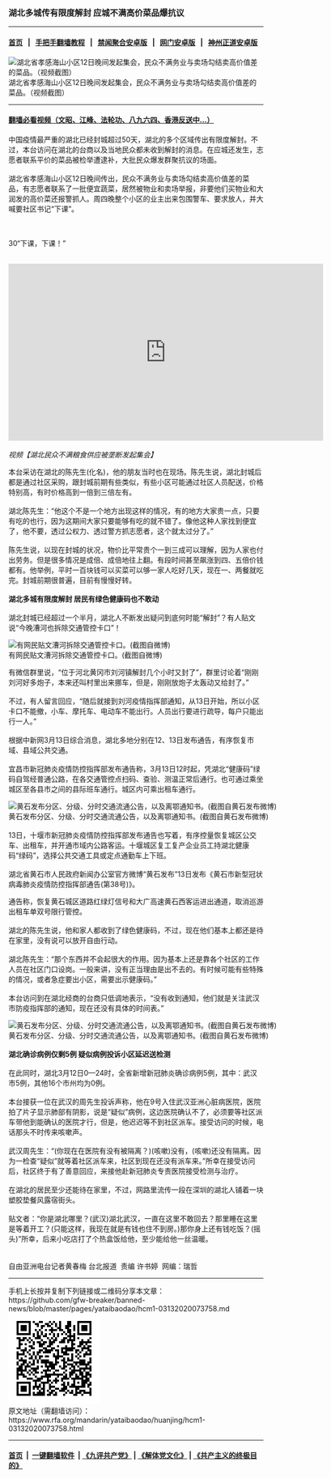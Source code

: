 ### 湖北多城传有限度解封 应城不满高价菜品爆抗议
------------------------

#### [首页](https://github.com/gfw-breaker/banned-news/blob/master/README.md) &nbsp;&nbsp;|&nbsp;&nbsp; [手把手翻墙教程](https://github.com/gfw-breaker/guides/wiki) &nbsp;&nbsp;|&nbsp;&nbsp; [禁闻聚合安卓版](https://github.com/gfw-breaker/bn-android) &nbsp;&nbsp;|&nbsp;&nbsp; [网门安卓版](https://github.com/oGate2/oGate) &nbsp;&nbsp;|&nbsp;&nbsp; [神州正道安卓版](https://github.com/SzzdOgate/update) 



<div id="headerimg">
 <img alt="湖北省孝感海山小区12日晚间发起集会，民众不满务业与卖场勾结卖高价值差的菜品。（视频截图）" src="https://www.rfa.org/mandarin/yataibaodao/huanjing/hcm1-03132020073758.html/4.jpg/@@images/88fab59f-7ec3-45fe-b060-c0057607124f.jpeg" title="湖北省孝感海山小区12日晚间发起集会，民众不满务业与卖场勾结卖高价值差的菜品。（视频截图）"/>
 <div id="headerimgcontents">
  <div id="headerimgcaption">
   <span>
    湖北省孝感海山小区12日晚间发起集会，民众不满务业与卖场勾结卖高价值差的菜品。（视频截图）
   </span>
   <!-- zoomattribute -->
  </div>
  <!-- headerimgcaption -->
 </div>
 <!-- headerimagecontents -->
</div>

<hr/>


#### [翻墙必看视频（文昭、江峰、法轮功、八九六四、香港反送中...）](https://github.com/gfw-breaker/banned-news/blob/master/pages/link3.md)

<div id="storytext">
 <div>
  <div class="slot_header">
  </div>
 </div>
 <p>
  中国疫情最严重的湖北已经封城超过50天，湖北的多个区域传出有限度解封。不过，本台访问在湖北的台商以及当地民众都未收到解封的消息。在应城还发生，志愿者联系平价的菜品被检举遭逮补，大批民众爆发群聚抗议的场面。
  <br/>
  <br/>
  湖北省孝感海山小区12日晚间传出，民众不满务业与卖场勾结卖高价值差的菜品，有志愿者联系了一批便宜蔬菜，居然被物业和卖场举报，非要他们买物业和大润发的高价菜还报警抓人。周四晚整个小区的业主出来包围警车、要求放人，并大喊要社区书记“下课”。
 </p>
 <p>
 </p>
 <p>
  <br/>
  <br/>
  30“下课，下课！”
  <br/>
  <br/>
 </p>
 <p>
 </p>
 <p>
  <iframe frameborder="0" height="350" scrolling="no" src="https://www.facebook.com/plugins/video.php?href=https%3A%2F%2Fwww.facebook.com%2FRFAChinese%2Fvideos%2F1472063409629035%2F&amp;show_text=0&amp;width=622" width="622">
  </iframe>
 </p>
 <p>
  <i>
   <span class="_44bj">
    视频【湖北民众不满粮食供应被垄断发起集会】
   </span>
  </i>
 </p>
 <p>
 </p>
 <p>
  本台采访在湖北的陈先生(化名)，他的朋友当时也在现场。陈先生说，湖北封城后都是通过社区采购，跟封城前期有些类似，有些小区可能通过社区人员配送，价格特别高，有时价格高到一倍到三倍左有。
  <br/>
  <br/>
  湖北陈先生：“他这个不是一个地方出现这样的情况，有的地方大家贵一点，只要有吃的也行，因为这期间大家只要能够有吃的就不错了。像他这种人家找到便宜了，他不要，透过公权力、透过警方抓志愿者，这个就太过分了。”
  <br/>
  <br/>
  陈先生说，以现在封城的状况，物价比平常贵个一到三成可以理解，因为人家也付出劳务。但是很多情况是成倍、成倍地往上翻。有段时间甚至飙涨到四、五倍价钱都有。他举例，平时一百块钱可以买菜可以够一家人吃好几天，现在一、两餐就吃完。封城前期很普遍，目前有慢慢好转。
  <br/>
  <b>
   <br/>
   湖北多城有限度解封 居民有绿色健康码也不敢动
  </b>
  <br/>
  <br/>
  湖北封城已经超过一个半月，湖北人不断发出疑问到底何时能“解封”？有人贴文说“今晚漕河也拆除交通管控卡口”！
 </p>
 <p>
 </p>
 <p>
  <div class="image-inline captioned" style="width:640px;">
   <div style="width:640px;">
    <img alt="有网民贴文漕河拆除交通管控卡口。(截图自微博)" src="https://www.rfa.org/mandarin/yataibaodao/huanjing/hcm1-03132020073758.html/3.jpg" title="有网民贴文漕河拆除交通管控卡口。(截图自微博)"/>
   </div>
   <div class="image-caption">
    <span style="width:640px;">
     有网民贴文漕河拆除交通管控卡口。(截图自微博)
    </span>
    <span class="copyright">
    </span>
   </div>
  </div>
 </p>
 <p>
  有微信群里说，“位于河北黄冈市刘河镇解封几个小时又封了”，群里讨论着“刚刚刘河好多炮子，本来还叫村里出来挪车，但是，刚刚放炮子太轰动又给封了。”
  <br/>
  <br/>
  不过，有人留言回应，“随后就接到刘河疫情指挥部通知，从13日开始，所以小区卡口不能撤，小车、摩托车、电动车不能出行。人员出行要进行疏导，每户只能出行一人。”
  <br/>
  <br/>
  根据中新网3月13日综合消息，湖北多地分别在12、13日发布通告，有序恢复市域、县域公共交通。
  <br/>
  <br/>
  宜昌市新冠肺炎疫情防控指挥部发布通告称，3月13日12时起，凭湖北“健康码”绿码自驾经普通公路，在各交通管控点扫码、查验、测温正常后通行。也可通过乘坐城区至各县市之间的县际班车通行。城区内可乘出租车通行。
 </p>
 <p>
 </p>
 <p>
  <div class="image-inline captioned" style="width:1500px;">
   <div style="width:1500px;">
    <img alt="黄石发布分区、分级、分时交通流通公告，以及离鄂通知书。(截图自黄石发布微博)" src="https://www.rfa.org/mandarin/yataibaodao/huanjing/hcm1-03132020073758.html/1.jpg" title="黄石发布分区、分级、分时交通流通公告，以及离鄂通知书。(截图自黄石发布微博)"/>
   </div>
   <div class="image-caption">
    <span style="width:1500px;">
     黄石发布分区、分级、分时交通流通公告，以及离鄂通知书。(截图自黄石发布微博)
    </span>
    <span class="copyright">
    </span>
   </div>
  </div>
  <br/>
  13日，十堰市新冠肺炎疫情防控指挥部发布通告也写着，有序控量恢复城区公交车、出租车，并开通市域内公路客运。十堰城区复工复产企业员工持湖北健康码“绿码”，选择公共交通工具或定点通勤车上下班。
  <br/>
  <br/>
  湖北省黄石市人民政府新闻办公室官方微博“黄石发布”13日发布《黄石市新型冠状病毒肺炎疫情防控指挥部通告(第38号)》。
 </p>
 <p>
  通告称，恢复黄石城区道路红绿灯信号和大广高速黄石西客运进出通道，取消巡游出租车单双号限行管控。
  <br/>
  <br/>
  湖北的陈先生说，他和家人都收到了绿色健康码，不过，现在他们基本上都还是待在家里，没有说可以放开自由行动。
  <br/>
  <br/>
  湖北陈先生：“那个东西并不会起很大的作用。因为基本上还是靠各个社区的工作人员在社区门口设岗。一般来讲，没有正当理由是出不去的。有时候可能有些特殊的情况，或者急症要出小区，需要出示健康码。”
  <br/>
  <br/>
  本台访问到在湖北经商的台商只低调地表示，“没有收到通知，他们就是关注武汉市防疫指挥部的通知，现在还没有具体的时间表。”
 </p>
 <p>
 </p>
 <p>
  <div class="image-inline captioned" style="width:1500px;">
   <div style="width:1500px;">
    <img alt="黄石发布分区、分级、分时交通流通公告，以及离鄂通知书。(截图自黄石发布微博)" src="https://www.rfa.org/mandarin/yataibaodao/huanjing/hcm1-03132020073758.html/2.jpg" title="黄石发布分区、分级、分时交通流通公告，以及离鄂通知书。(截图自黄石发布微博)"/>
   </div>
   <div class="image-caption">
    <span style="width:1500px;">
     黄石发布分区、分级、分时交通流通公告，以及离鄂通知书。(截图自黄石发布微博)
    </span>
    <span class="copyright">
    </span>
   </div>
  </div>
  <br/>
  <b>
   湖北确诊病例仅剩5例 疑似病例投诉小区延迟送检测
  </b>
  <br/>
  <br/>
  在此同时，湖北3月12日0—24时，全省新增新冠肺炎确诊病例5例，其中：武汉市5例，其他16个市州均为0例。
  <br/>
  <br/>
  本台接获一位在武汉的周先生投诉声称，他在9号入住武汉亚洲心脏病医院，医院拍了片子显示肺部有阴影，说是“疑似”病例，这边医院确认不了，必须要等社区派车带他到能确认的医院才行，但是，他迟迟等不到社区派车。接受访问的时候，电话那头不时传来咳嗽声。
  <br/>
  <br/>
  武汉周先生：“(你现在在医院有没有被隔离？)(咳嗽)没有，(咳嗽)还没有隔离。因为一检查“疑似”就等着社区派车来，社区到现在还没有派车来。”所幸在接受访问后，社区终于有了善意回应，来接他赴新冠肺炎专责医院接受检测与治疗。
  <br/>
  <br/>
  在湖北的居民至少还能待在家里，不过，网路里流传一段在深圳的湖北人铺着一块塑胶垫餐风露宿街头。
  <br/>
  <br/>
  贴文者：“你是湖北哪里？(武汉)湖北武汉，一直在这里不敢回去？那里睡在这里是等着开工？(只能这样，我现在就是有钱也住不到房。)那你身上还有钱吃饭？(摇头)”所幸，后来小吃店打了个热盒饭给他，至少能给他一丝温暖。
  <br/>
  <br/>
  <br/>
  自由亚洲电台记者黄春梅 台北报道  责编 许书婷  网编：瑞哲
 </p>
</div>

<hr/>
手机上长按并复制下列链接或二维码分享本文章：<br/>
https://github.com/gfw-breaker/banned-news/blob/master/pages/yataibaodao/hcm1-03132020073758.md <br/>
<a href='https://github.com/gfw-breaker/banned-news/blob/master/pages/yataibaodao/hcm1-03132020073758.md'><img src='https://github.com/gfw-breaker/banned-news/blob/master/pages/yataibaodao/hcm1-03132020073758.md.png'/></a> <br/>
原文地址（需翻墙访问）：https://www.rfa.org/mandarin/yataibaodao/huanjing/hcm1-03132020073758.html


------------------------
#### [首页](https://github.com/gfw-breaker/banned-news/blob/master/README.md) &nbsp;|&nbsp; [一键翻墙软件](https://github.com/gfw-breaker/nogfw/blob/master/README.md) &nbsp;| [《九评共产党》](https://github.com/gfw-breaker/9ping.md/blob/master/README.md#九评之一评共产党是什么) | [《解体党文化》](https://github.com/gfw-breaker/jtdwh.md/blob/master/README.md) | [《共产主义的终极目的》](https://github.com/gfw-breaker/gczydzjmd.md/blob/master/README.md)


<img src='http://gfw-breaker.win/banned-news/pages/yataibaodao/hcm1-03132020073758.md' width='0px' height='0px'/>
